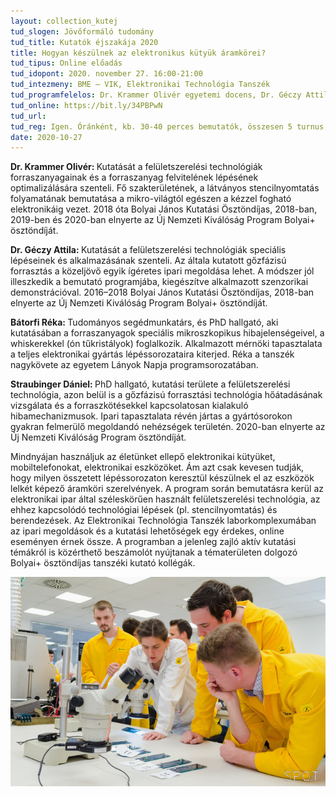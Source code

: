 ```yaml
---
layout: collection_kutej
tud_slogen: Jövőformáló tudomány
tud_title: Kutatók éjszakája 2020
title: Hogyan készülnek az elektronikus kütyük áramkörei?
tud_tipus: Online előadás
tud_idopont: 2020. november 27. 16:00-21:00
tud_intezmeny: BME – VIK, Elektronikai Technológia Tanszék
tud_programfelelos: Dr. Krammer Olivér egyetemi docens, Dr. Géczy Attila egyetemi docens, Bátorfi Réka tudományos segédmunkatárs, Straubinger Dániel doktorandusz
tud_online: https://bit.ly/34PBPwN
tud_url:
tud_reg: Igen. Óránként, kb. 30-40 perces bemutatók, összesen 5 turnus, 30 fő befogadóképesség. BME, MS-Teams (MS Teams felhasználói fiók szükséges a csatlakozáshoz) 
date: 2020-10-27
---
```

<b>Dr. Krammer Olivér: </b> Kutatását a felületszerelési technológiák forraszanyagainak és a forraszanyag felvitelének lépésének optimalizálására szenteli. Fő szakterületének, a látványos stencilnyomtatás folyamatának bemutatása a mikro-világtól egészen a kézzel fogható elektronikáig vezet. 2018 óta Bolyai János Kutatási Ösztöndíjas, 2018-ban, 2019-ben és 2020-ban elnyerte az Új Nemzeti Kiválóság Program Bolyai+ ösztöndíját.
 
<b>Dr. Géczy Attila: </b>Kutatását a felületszerelési technológiák speciális lépéseinek és alkalmazásának szenteli. Az általa kutatott gőzfázisú forrasztás a közeljövő egyik ígéretes ipari megoldása lehet. A módszer jól illeszkedik a bemutató programjába, kiegészítve alkalmazott szenzorikai demonstrációval. 2016–2018 Bolyai János Kutatási Ösztöndíjas, 2018-ban elnyerte az Új Nemzeti Kiválóság Program Bolyai+ ösztöndíját.
 
<b>Bátorfi Réka: </b>Tudományos segédmunkatárs, és PhD hallgató, aki kutatásában a forraszanyagok speciális mikroszkopikus hibajelenségeivel, a whiskerekkel (ón tűkristályok) foglalkozik. Alkalmazott mérnöki tapasztalata a teljes elektronikai gyártás lépéssorozataira kiterjed. Réka a tanszék nagykövete az egyetem Lányok Napja programsorozatában.
 
<b>Straubinger Dániel: </b>PhD hallgató, kutatási területe a felületszerelési technológia, azon belül is a gőzfázisú forrasztási technológia hőátadásának vizsgálata és a forraszkötésekkel kapcsolatosan kialakuló hibamechanizmusok. Ipari tapasztalata révén jártas a gyártósorokon gyakran felmerülő megoldandó nehézségek területén. 2020-ban elnyerte az Új Nemzeti Kiválóság Program ösztöndíját.



Mindnyájan használjuk az életünket ellepő elektronikai kütyüket, mobiltelefonokat, elektronikai eszközöket. Ám azt csak kevesen tudják, hogy milyen összetett lépéssorozaton keresztül készülnek el az eszközök lelkét képező áramköri szerelvények. A program során bemutatásra kerül az elektronikai ipar által széleskörűen használt felületszerelési technológia, az ehhez kapcsolódó technológiai lépések (pl. stencilnyomtatás) és berendezések. Az Elektronikai Technológia Tanszék laborkomplexumában az ipari megoldások és a kutatási lehetőségek egy érdekes, online eseményen érnek össze. A programban a jelenleg zajló aktív kutatási témákról is közérthető beszámolót nyújtanak a tématerületen dolgozó Bolyai+ ösztöndíjas tanszéki kutató kollégák.


<img src="kutatok_2_ETT.jpg" max-width="500" class="center"> 

